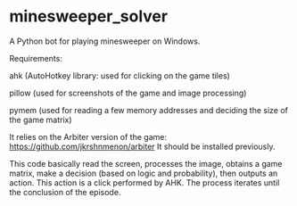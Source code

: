 # minesweeper_solver
A Python bot for playing minesweeper on Windows.

Requirements:

ahk (AutoHotkey library: used for clicking on the game tiles)

pillow (used for screenshots of the game and image processing)

pymem (used for reading a few memory addresses and deciding the size of the game matrix)


It relies on the Arbiter version of the game: <link>https://github.com/jkrshnmenon/arbiter</link>
It should be installed previously.

This code basically read the screen, processes the image, obtains a game matrix, make a decision (based on logic and probability), then outputs an action. This action is a click performed by AHK.
The process iterates until the conclusion of the episode.
